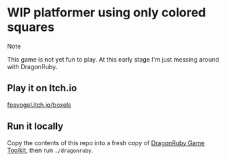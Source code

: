 # WIP platformer using only colored squares

> [!NOTE]
> This game is not yet fun to play. At this early stage I'm just messing around with DragonRuby.

## Play it on Itch.io

[fpsvogel.itch.io/boxels](https://fpsvogel.itch.io/boxels)

## Run it locally

Copy the contents of this repo into a fresh copy of [DragonRuby Game Toolkit](https://dragonruby.itch.io/dragonruby-gtk), then run `./dragonruby`.
